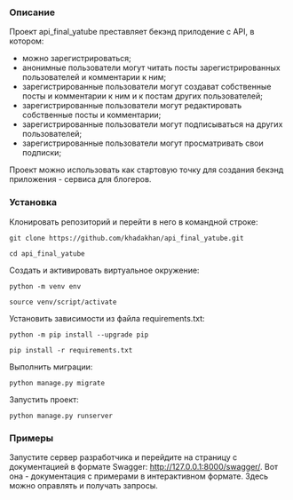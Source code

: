 ### Описание
Проект api_final_yatube преставляет бекэнд прилодение с API, в котором:
* можно зарегистрироваться;
* анонимные пользователи могут читать посты зарегистрированных пользователей и комментарии к ним;
* зарегистрированные пользователи могут создават собственные посты и комментарии к ним и к постам других пользователей;
* зарегистрированные пользователи могут редактировать собственные посты и комментарии; 
* зарегистрированные пользователи могут подписываться на других пользователей;
* зарегистрированные пользователи могут просматривать свои подписки;

Проект можно использовать как cтартовую точку для создания бекэнд приложения - сервиса для блогеров. 

### Установка

Клонировать репозиторий и перейти в него в командной строке:

```
git clone https://github.com/khadakhan/api_final_yatube.git
```

```
cd api_final_yatube
```

Cоздать и активировать виртуальное окружение:

```
python -m venv env
```

```
source venv/script/activate
```

Установить зависимости из файла requirements.txt:

```
python -m pip install --upgrade pip
```

```
pip install -r requirements.txt
```

Выполнить миграции:

```
python manage.py migrate
```

Запустить проект:

```
python manage.py runserver
```
### Примеры
Запустите сервер разработчика и перейдите на страницу с документацией в формате Swagger: http://127.0.0.1:8000/swagger/.
Вот она - документация с примерами в интерактивном формате. Здесь можно оправлять и получать запросы.

